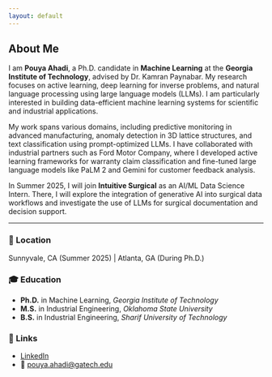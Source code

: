 ```yaml
---
layout: default
---
```


## About Me

I am **Pouya Ahadi**, a Ph.D. candidate in **Machine Learning** at the **Georgia Institute of Technology**, advised by Dr. Kamran Paynabar. My research focuses on active learning, deep learning for inverse problems, and natural language processing using large language models (LLMs). I am particularly interested in building data-efficient machine learning systems for scientific and industrial applications.

My work spans various domains, including predictive monitoring in advanced manufacturing, anomaly detection in 3D lattice structures, and text classification using prompt-optimized LLMs. I have collaborated with industrial partners such as Ford Motor Company, where I developed active learning frameworks for warranty claim classification and fine-tuned large language models like PaLM 2 and Gemini for customer feedback analysis.

In Summer 2025, I will join **Intuitive Surgical** as an AI/ML Data Science Intern. There, I will explore the integration of generative AI into surgical data workflows and investigate the use of LLMs for surgical documentation and decision support.

---

### 📍 Location  
Sunnyvale, CA (Summer 2025) | Atlanta, GA (During Ph.D.)

### 🎓 Education  
- **Ph.D.** in Machine Learning, *Georgia Institute of Technology*  
- **M.S.** in Industrial Engineering, *Oklahoma State University*  
- **B.S.** in Industrial Engineering, *Sharif University of Technology*

### 🔗 Links  
- [LinkedIn](https://www.linkedin.com/in/pouya-ahadi-06947712b)  
- 📧 pouya.ahadi@gatech.edu


